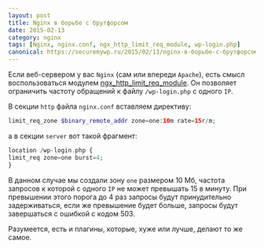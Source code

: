 ```yaml
---
layout: post
title: Nginx в борьбе с брутфорсом
date: 2015-02-13
category: nginx
tags: [Nginx, nginx.conf, ngx_http_limit_req_module, wp-login.php]
canonical: https://securemywp.ru/2015/02/13/nginx-в-борьбе-с-брутфорсом/
---
```


Если веб-сервером у вас `Nginx` (сам или впереди `Apache`), есть смысл воспользоваться модулем [ngx_http_limit_req_module](http://nginx.org/ru/docs/http/ngx_http_limit_req_module.html). Он позволяет ограничить частоту обращений к файлу `/wp-login.php` с одного `IP`.

В секции `http` файла `nginx.conf` вставляем директиву:
```php
limit_req_zone $binary_remote_addr zone=one:10m rate=15r/m;
```
а в секции `server` вот такой фрагмент:
```php
location /wp-login.php {
limit_req zone=one burst=4;
}
```

В данном случае мы создали зону <code>one</code> размером 10 Мб, частота запросов к которой с одного `IP` не может превышать 15 в минуту. При превышении этого порога до 4 раз запросы будут принудительно задерживаться, если же превышение будет больше, запросы будут завершаться с ошибкой с кодом 503.

Разумеется, есть и плагины, которые, хуже или лучше, делают то же самое.
